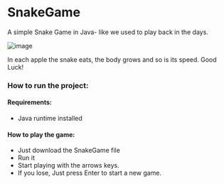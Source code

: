 # SnakeGame
A simple Snake Game in Java- like we used to play back in the days.


![image](https://user-images.githubusercontent.com/78360131/157473689-b7f83b50-3fae-40d6-9eb9-ae470c30ec80.png)


In each apple the snake eats, the body grows and so is its speed.
Good Luck!
### How to run the project:

#### Requirements:
* Java runtime installed

#### How to play the game:

* Just download the SnakeGame file
* Run it 
* Start playing with the arrows keys. 
* If you lose, Just press Enter to start a new game.
